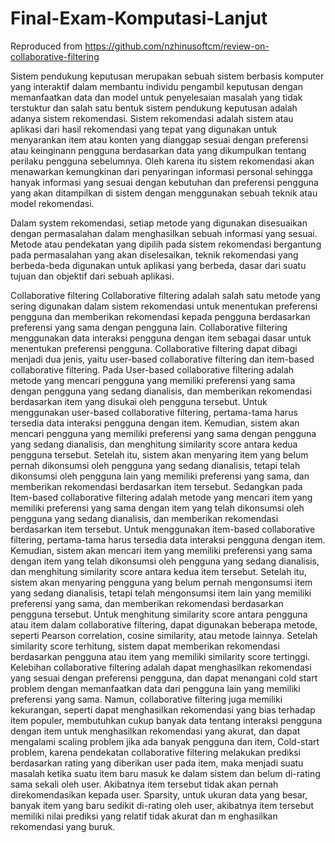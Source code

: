 # Final-Exam-Komputasi-Lanjut
Reproduced from https://github.com/nzhinusoftcm/review-on-collaborative-filtering



Sistem pendukung keputusan merupakan sebuah sistem berbasis komputer yang interaktif dalam membantu individu pengambil keputusan dengan memanfaatkan data dan model untuk penyelesaian masalah yang tidak terstuktur dan salah satu bentuk sistem pendukung keputusan adalah adanya sistem rekomendasi.
Sistem rekomendasi adalah sistem atau aplikasi dari hasil rekomendasi yang tepat yang digunakan untuk menyarankan item atau konten yang dianggap sesuai dengan preferensi atau keinginann pengguna berdasarkan data yang dikumpulkan tentang perilaku pengguna sebelumnya. Oleh karena itu sistem rekomendasi akan menawarkan kemungkinan dari penyaringan informasi personal sehingga hanyak informasi yang sesuai dengan kebutuhan dan preferensi pengguna yang akan ditampilkan di sistem dengan menggunakan sebuah teknik atau model rekomendasi.

Dalam system rekomendasi, setiap metode yang digunakan disesuaikan dengan permasalahan dalam menghasilkan sebuah informasi yang sesuai. Metode atau pendekatan yang dipilih pada sistem rekomendasi bergantung pada permasalahan yang akan diselesaikan, teknik rekomendasi yang berbeda-beda digunakan untuk aplikasi yang berbeda, dasar dari suatu tujuan dan objektif dari sebuah aplikasi.

Collaborative filtering
Collaborative filtering adalah salah satu metode yang sering digunakan dalam sistem rekomendasi untuk menentukan preferensi pengguna dan memberikan rekomendasi kepada pengguna berdasarkan preferensi yang sama dengan pengguna lain. Collaborative filtering menggunakan data interaksi pengguna dengan item sebagai dasar untuk menentukan preferensi pengguna. Collaborative filtering dapat dibagi menjadi dua jenis, yaitu user-based collaborative filtering dan item-based collaborative filtering. Pada User-based collaborative filtering adalah metode yang mencari pengguna yang memiliki preferensi yang sama dengan pengguna yang sedang dianalisis, dan memberikan rekomendasi berdasarkan item yang disukai oleh pengguna tersebut. Untuk menggunakan user-based collaborative filtering, pertama-tama harus tersedia data interaksi pengguna dengan item. Kemudian, sistem akan mencari pengguna yang memiliki preferensi yang sama dengan pengguna yang sedang dianalisis, dan menghitung similarity score antara kedua pengguna tersebut. Setelah itu, sistem akan menyaring item yang belum pernah dikonsumsi oleh pengguna yang sedang dianalisis, tetapi telah dikonsumsi oleh pengguna lain yang memiliki preferensi yang sama, dan memberikan rekomendasi berdasarkan item tersebut.
Sedangkan pada Item-based collaborative filtering adalah metode yang mencari item yang memiliki preferensi yang sama dengan item yang telah dikonsumsi oleh pengguna yang sedang dianalisis, dan memberikan rekomendasi berdasarkan item tersebut. Untuk menggunakan item-based collaborative filtering, pertama-tama harus tersedia data interaksi pengguna dengan item. Kemudian, sistem akan mencari item yang memiliki preferensi yang sama dengan item yang telah dikonsumsi oleh pengguna yang sedang dianalisis, dan menghitung similarity score antara kedua item tersebut. Setelah itu, sistem akan menyaring pengguna yang belum pernah mengonsumsi item yang sedang dianalisis, tetapi telah mengonsumsi item lain yang memiliki preferensi yang sama, dan memberikan rekomendasi berdasarkan pengguna tersebut. Untuk menghitung similarity score antara pengguna atau item dalam collaborative filtering, dapat digunakan beberapa metode, seperti Pearson correlation, cosine similarity, atau metode lainnya. Setelah similarity score terhitung, sistem dapat memberikan rekomendasi berdasarkan pengguna atau item yang memiliki similarity score tertinggi.
Kelebihan collaborative filtering adalah dapat menghasilkan rekomendasi yang sesuai dengan preferensi pengguna, dan dapat menangani cold start problem dengan memanfaatkan data dari pengguna lain yang memiliki preferensi yang sama. Namun, collaborative filtering juga memiliki kekurangan, seperti dapat menghasilkan rekomendasi yang bias terhadap item populer, membutuhkan cukup banyak data tentang interaksi pengguna dengan item untuk menghasilkan rekomendasi yang akurat, dan dapat mengalami scaling problem jika ada banyak pengguna dan item, Cold-start problem, karena pendekatan collaborative filtering melakukan prediksi berdasarkan rating yang diberikan user pada item, maka menjadi suatu masalah ketika suatu item baru masuk ke dalam sistem dan belum di-rating sama sekali oleh user. Akibatnya item tersebut tidak akan pernah direkomendasikan kepada user. Sparsity, untuk ukuran data yang besar, banyak item yang baru sedikit di-rating oleh user, akibatnya item tersebut memiliki nilai prediksi yang relatif tidak akurat dan m enghasilkan rekomendasi yang buruk.

